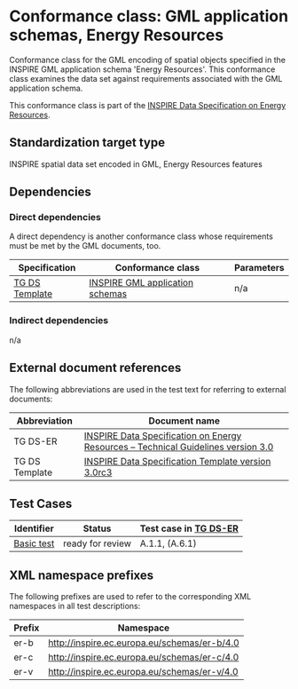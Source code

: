 # Conformance class: GML application schemas, Energy Resources

Conformance class for the GML encoding of spatial objects specified in the INSPIRE GML application schema 'Energy Resources'. This conformance class examines the data set against requirements associated with the GML application schema.

This conformance class is part of the [INSPIRE Data Specification on Energy Resources](../README.md).

## Standardization target type

INSPIRE spatial data set encoded in GML, Energy Resources features

## Dependencies

### Direct dependencies

A direct dependency is another conformance class whose requirements must be met by the GML documents, too.

| Specification | Conformance class | Parameters | 
| ------------- | ----------------- | ---------- |
| [TG DS Template](#ref_TG_DS_tmpl) | [INSPIRE GML application schemas](http://inspire.ec.europa.eu/id/ats/data/3.0rc3/schemas) | n/a |

### Indirect dependencies

n/a
 
## External document references

The following abbreviations are used in the test text for referring to external documents:

Abbreviation                     | Document name
-------------------------------- | --------------------------------------------------
TG DS-ER <a name="ref_TG_DS_ER"></a>   | [INSPIRE Data Specification on Energy Resources – Technical Guidelines version 3.0](https://inspire.ec.europa.eu/documents/Data_Specifications/INSPIRE_DataSpecification_ER_v3.0.pdf)
TG DS Template <a name="ref_TG_DS_tmpl"></a>   | [INSPIRE Data Specification Template version 3.0rc3](http://inspire.jrc.ec.europa.eu/documents/Data_Specifications/INSPIRE_DataSpecification_Template_v3.0rc3.pdf)

## Test Cases

| Identifier                                                        | Status   | Test case in [TG DS-ER](#ref_TG_DS_ER)  |
| ----------------------------------------------------------------- | -------- | ------------ |
| [Basic test](./basic.md)  | ready for review  | A.1.1, (A.6.1)  |

## XML namespace prefixes <a name="namespaces"></a>

The following prefixes are used to refer to the corresponding XML namespaces in all test descriptions:

Prefix         | Namespace
-------------- | -------------------------------------------------
er-b    	       | http://inspire.ec.europa.eu/schemas/er-b/4.0
er-c		 	   | http://inspire.ec.europa.eu/schemas/er-c/4.0
er-v		 	   | http://inspire.ec.europa.eu/schemas/er-v/4.0
